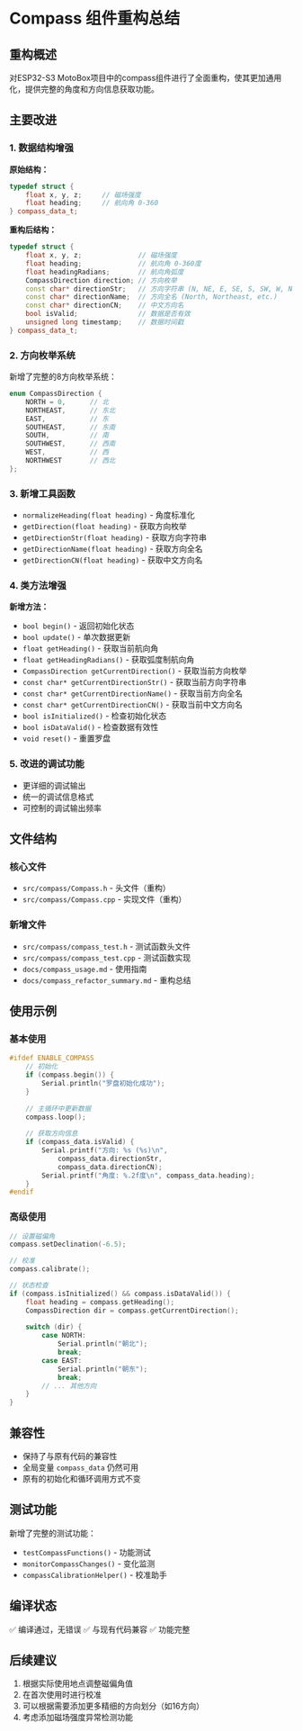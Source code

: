 # Compass 组件重构总结

## 重构概述
对ESP32-S3 MotoBox项目中的compass组件进行了全面重构，使其更加通用化，提供完整的角度和方向信息获取功能。

## 主要改进

### 1. 数据结构增强
**原始结构：**
```cpp
typedef struct {
    float x, y, z;     // 磁场强度
    float heading;     // 航向角 0-360
} compass_data_t;
```

**重构后结构：**
```cpp
typedef struct {
    float x, y, z;              // 磁场强度
    float heading;              // 航向角 0-360度
    float headingRadians;       // 航向角弧度
    CompassDirection direction; // 方向枚举
    const char* directionStr;   // 方向字符串 (N, NE, E, SE, S, SW, W, NW)
    const char* directionName;  // 方向全名 (North, Northeast, etc.)
    const char* directionCN;    // 中文方向名
    bool isValid;               // 数据是否有效
    unsigned long timestamp;    // 数据时间戳
} compass_data_t;
```

### 2. 方向枚举系统
新增了完整的8方向枚举系统：
```cpp
enum CompassDirection {
    NORTH = 0,      // 北
    NORTHEAST,      // 东北
    EAST,           // 东
    SOUTHEAST,      // 东南
    SOUTH,          // 南
    SOUTHWEST,      // 西南
    WEST,           // 西
    NORTHWEST       // 西北
};
```

### 3. 新增工具函数
- `normalizeHeading(float heading)` - 角度标准化
- `getDirection(float heading)` - 获取方向枚举
- `getDirectionStr(float heading)` - 获取方向字符串
- `getDirectionName(float heading)` - 获取方向全名
- `getDirectionCN(float heading)` - 获取中文方向名

### 4. 类方法增强
**新增方法：**
- `bool begin()` - 返回初始化状态
- `bool update()` - 单次数据更新
- `float getHeading()` - 获取当前航向角
- `float getHeadingRadians()` - 获取弧度制航向角
- `CompassDirection getCurrentDirection()` - 获取当前方向枚举
- `const char* getCurrentDirectionStr()` - 获取当前方向字符串
- `const char* getCurrentDirectionName()` - 获取当前方向全名
- `const char* getCurrentDirectionCN()` - 获取当前中文方向名
- `bool isInitialized()` - 检查初始化状态
- `bool isDataValid()` - 检查数据有效性
- `void reset()` - 重置罗盘

### 5. 改进的调试功能
- 更详细的调试输出
- 统一的调试信息格式
- 可控制的调试输出频率

## 文件结构

### 核心文件
- `src/compass/Compass.h` - 头文件（重构）
- `src/compass/Compass.cpp` - 实现文件（重构）

### 新增文件
- `src/compass/compass_test.h` - 测试函数头文件
- `src/compass/compass_test.cpp` - 测试函数实现
- `docs/compass_usage.md` - 使用指南
- `docs/compass_refactor_summary.md` - 重构总结

## 使用示例

### 基本使用
```cpp
#ifdef ENABLE_COMPASS
    // 初始化
    if (compass.begin()) {
        Serial.println("罗盘初始化成功");
    }
    
    // 主循环中更新数据
    compass.loop();
    
    // 获取方向信息
    if (compass_data.isValid) {
        Serial.printf("方向: %s (%s)\n", 
            compass_data.directionStr, 
            compass_data.directionCN);
        Serial.printf("角度: %.2f度\n", compass_data.heading);
    }
#endif
```

### 高级使用
```cpp
// 设置磁偏角
compass.setDeclination(-6.5);

// 校准
compass.calibrate();

// 状态检查
if (compass.isInitialized() && compass.isDataValid()) {
    float heading = compass.getHeading();
    CompassDirection dir = compass.getCurrentDirection();
    
    switch (dir) {
        case NORTH:
            Serial.println("朝北");
            break;
        case EAST:
            Serial.println("朝东");
            break;
        // ... 其他方向
    }
}
```

## 兼容性
- 保持了与原有代码的兼容性
- 全局变量 `compass_data` 仍然可用
- 原有的初始化和循环调用方式不变

## 测试功能
新增了完整的测试功能：
- `testCompassFunctions()` - 功能测试
- `monitorCompassChanges()` - 变化监测
- `compassCalibrationHelper()` - 校准助手

## 编译状态
✅ 编译通过，无错误
✅ 与现有代码兼容
✅ 功能完整

## 后续建议
1. 根据实际使用地点调整磁偏角值
2. 在首次使用时进行校准
3. 可以根据需要添加更多精细的方向划分（如16方向）
4. 考虑添加磁场强度异常检测功能
